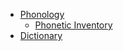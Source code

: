 - [Phonology](docs/phonology.md)
  - [Phonetic Inventory](docs/phonology/inventory.md)
- [Dictionary](docs/dict.md)
